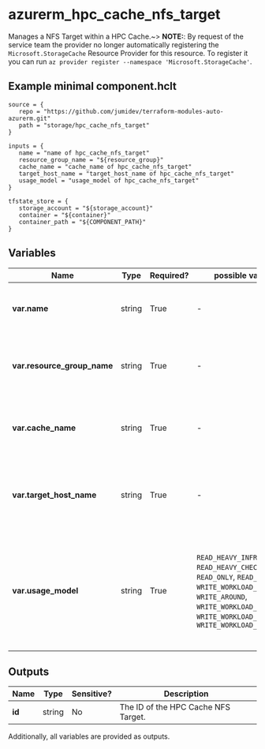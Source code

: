 # azurerm_hpc_cache_nfs_target

Manages a NFS Target within a HPC Cache.~> **NOTE:**: By request of the service team the provider no longer automatically registering the `Microsoft.StorageCache` Resource Provider for this resource. To register it you can run `az provider register --namespace 'Microsoft.StorageCache'`.

## Example minimal component.hclt

```hcl
source = {
   repo = "https://github.com/jumidev/terraform-modules-auto-azurerm.git" 
   path = "storage/hpc_cache_nfs_target" 
}

inputs = {
   name = "name of hpc_cache_nfs_target" 
   resource_group_name = "${resource_group}" 
   cache_name = "cache_name of hpc_cache_nfs_target" 
   target_host_name = "target_host_name of hpc_cache_nfs_target" 
   usage_model = "usage_model of hpc_cache_nfs_target" 
}

tfstate_store = {
   storage_account = "${storage_account}" 
   container = "${container}" 
   container_path = "${COMPONENT_PATH}" 
}

```

## Variables

| Name | Type | Required? |  possible values |  Description |
| ---- | ---- | --------- |  ----------- | ----------- |
| **var.name** | string | True | -  |  The name of the HPC Cache NFS Target. Changing this forces a new resource to be created. | 
| **var.resource_group_name** | string | True | -  |  The name of the Resource Group in which to create the HPC Cache NFS Target. Changing this forces a new resource to be created. | 
| **var.cache_name** | string | True | -  |  The name HPC Cache, which the HPC Cache NFS Target will be added to. Changing this forces a new resource to be created. | 
| **var.target_host_name** | string | True | -  |  The IP address or fully qualified domain name (FQDN) of the HPC Cache NFS target. Changing this forces a new resource to be created. | 
| **var.usage_model** | string | True | `READ_HEAVY_INFREQ`, `READ_HEAVY_CHECK_180`, `READ_ONLY`, `READ_WRITE`, `WRITE_WORKLOAD_15`, `WRITE_AROUND`, `WRITE_WORKLOAD_CHECK_30`, `WRITE_WORKLOAD_CHECK_60`, `WRITE_WORKLOAD_CLOUDWS`  |  The type of usage of the HPC Cache NFS Target. Possible values are: `READ_HEAVY_INFREQ`, `READ_HEAVY_CHECK_180`, `READ_ONLY`, `READ_WRITE`, `WRITE_WORKLOAD_15`, `WRITE_AROUND`, `WRITE_WORKLOAD_CHECK_30`, `WRITE_WORKLOAD_CHECK_60` and `WRITE_WORKLOAD_CLOUDWS`. | 



## Outputs

| Name | Type | Sensitive? | Description |
| ---- | ---- | --------- | --------- |
| **id** | string | No  | The ID of the HPC Cache NFS Target. | 

Additionally, all variables are provided as outputs.
